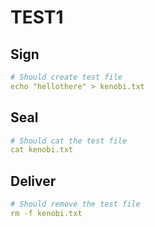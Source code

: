 # TEST1

## Sign

```yaml
# Should create test file
echo "hellothere" > kenobi.txt
```

## Seal

```yaml
# Should cat the test file
cat kenobi.txt
```

## Deliver

```yaml
# Should remove the test file
rm -f kenobi.txt
```


